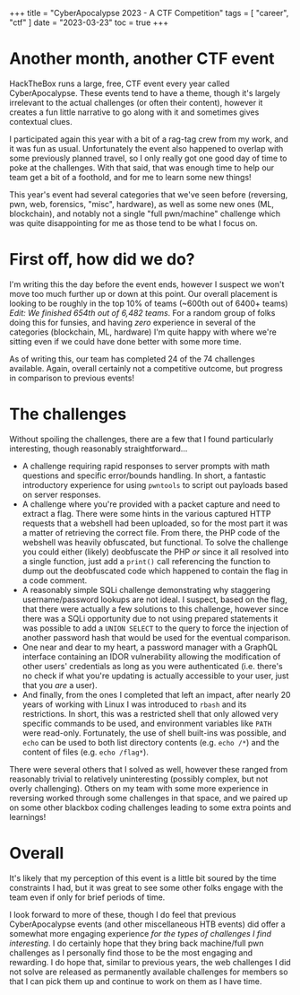 +++
title = "CyberApocalypse 2023 - A CTF Competition"
tags = [
    "career",
    "ctf"
]
date = "2023-03-23"
toc = true
+++

# Another month, another CTF event 

HackTheBox runs a large, free, CTF event every year called CyberApocalypse. These events tend to have a theme, though it's largely irrelevant to the actual challenges (or often their content), however it creates a fun little narrative to go along with it and sometimes gives contextual clues.

I participated again this year with a bit of a rag-tag crew from my work, and it was fun as usual. Unfortunately the event also happened to overlap with some previously planned travel, so I only really got one good day of time to poke at the challenges. With that said, that was enough time to help our team get a bit of a foothold, and for me to learn some new things!

This year's event had several categories that we've seen before (reversing, pwn, web, forensics, "misc", hardware), as well as some new ones (ML, blockchain), and notably not a single "full pwn/machine" challenge which was quite disappointing for me as those tend to be what I focus on.

# First off, how did we do? 

I'm writing this the day before the event ends, however I suspect we won't move too much further up or down at this point. Our overall placement is looking to be roughly in the top 10% of teams (~600th out of 6400+ teams) *Edit: We finished 654th out of 6,482 teams*. For a random group of folks doing this for funsies, and having _zero_ experience in several of the categories (blockchain, ML, hardware) I'm quite happy with where we're sitting even if we could have done better with some more time.

As of writing this, our team has completed 24 of the 74 challenges available. Again, overall certainly not a competitive outcome, but progress in comparison to previous events!

# The challenges

Without spoiling the challenges, there are a few that I found particularly interesting, though reasonably straightforward...

- A challenge requiring rapid responses to server prompts with math questions and specific error/bounds handling. In short, a fantastic introductory experience for using `pwntools` to script out payloads based on server responses.
- A challenge where you're provided with a packet capture and need to extract a flag. There were some hints in the various captured HTTP requests that a webshell had been uploaded, so for the most part it was a matter of retrieving the correct file. From there, the PHP code of the webshell was heavily obfuscated, but functional. To solve the challenge you could either (likely) deobfuscate the PHP _or_ since it all resolved into a single function, just add a `print()` call referencing the function to dump out the deobfuscated code which happened to contain the flag in a code comment.
- A reasonably simple SQLi challenge demonstrating why staggering username/password lookups are not ideal. I suspect, based on the flag, that there were actually a few solutions to this challenge, however since there was a SQLi opportunity due to not using prepared statements it was possible to add a `UNION SELECT` to the query to force the injection of another password hash that would be used for the eventual comparison.
- One near and dear to my heart, a password manager with a GraphQL interface containing an IDOR vulnerability allowing the modification of other users' credentials as long as you were authenticated (i.e. there's no check if what you're updating is actually accessible to your user, just that you _are_ a user).
- And finally, from the ones I completed that left an impact, after nearly 20 years of working with Linux I was introduced to `rbash` and its restrictions. In short, this was a restricted shell that only allowed very specific commands to be used, and environment variables like `PATH` were read-only. Fortunately, the use of shell built-ins was possible, and `echo` can be used to both list directory contents (e.g. `echo /*`) and the content of files (e.g. `echo /flag*`).

There were several others that I solved as well, however these ranged from reasonably trivial to relatively uninteresting (possibly complex, but not overly challenging). Others on my team with some more experience in reversing worked through some challenges in that space, and we paired up on some other blackbox coding challenges leading to some extra points and learnings!

# Overall

It's likely that my perception of this event is a little bit soured by the time constraints I had, but it was great to see some other folks engage with the team even if only for brief periods of time. 

I look forward to more of these, though I do feel that previous CyberApocalypse events (and other miscellaneous HTB events) did offer a somewhat more engaging experience _for the types of challenges I find interesting_. I do certainly hope that they bring back machine/full pwn challenges as I personally find those to be the most engaging and rewarding. I do hope that, similar to previous years, the web challenges I did not solve are released as permanently available challenges for members so that I can pick them up and continue to work on them as I have time.
